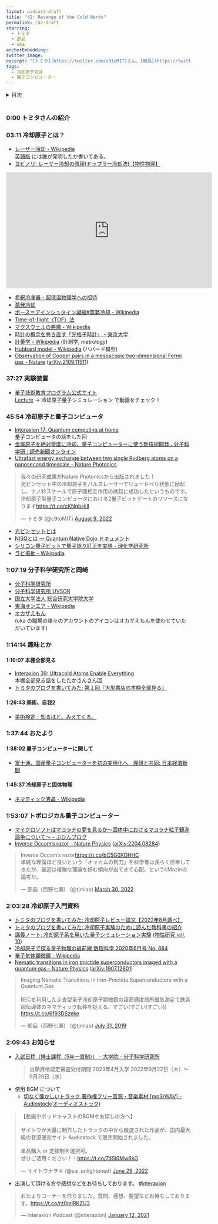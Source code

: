 ```yaml
---
layout: podcast-draft
title: "42: Revenge of the Cold Nerds"
permalink: /42-draft
starring:
  - トミタ
  - 部品
  - oka
anchorEmbedding: 
twitter_image: 
excerpt: "[トミタ](https://twitter.com/c9toMIT)さん、[部品](https://twitter.com/tjmlab)、[oka](https://twitter.com/nowohyeah)で冷却原子気体、冷却原子型型量子コンピューター、趣味の開拓という趣味、本棚全部見る、冷却原子と固体物理の研究手法などについて話しました。"
tags:
  - 冷却原子気体
  - 量子コンピューター
---
```


<details>
<!-- https://github.com/gettalong/kramdown/issues/155#issuecomment-339793629 -->
<summary markdown='span'>目次</summary>
<nav>
  * this unordered seed list will be replaced by toc as unordered list
  {:toc}
<!-- https://stackoverflow.com/a/38419441/11480802 -->
</nav>
</details>
<br>

### 0:00 トミタさんの紹介

### 03:11 冷却原子とは？

- [レーザー冷却 - Wikipedia](https://ja.wikipedia.org/wiki/%E3%83%AC%E3%83%BC%E3%82%B6%E3%83%BC%E5%86%B7%E5%8D%B4)  
  [英語版](https://en.wikipedia.org/wiki/Doppler_cooling) には誰が発明したか書いてある。
- [ヨビノリ: レーザー冷却の原理(ドップラー冷却法)【物性物理】](https://youtu.be/kBEwOVH4PBU)

<div style="text-align: center;">
<iframe width="560" height="315" src="https://www.youtube.com/embed/kBEwOVH4PBU" title="YouTube video player" frameborder="0" allow="accelerometer; autoplay; clipboard-write; encrypted-media; gyroscope; picture-in-picture" allowfullscreen></iframe>
</div>

- [希釈冷凍器 - 超低温物理学への招待](https://www.sci.osaka-cu.ac.jp/phys/ult/invitation/cryo/dr.html)
- [蒸発冷却](http://qo.phys.gakushuin.ac.jp/~torii/bec/tutorial/chapter2_3.html)
- [ボース＝アインシュタイン凝縮#蒸発冷却 - Wikipedia](https://ja.wikipedia.org/wiki/%E3%83%9C%E3%83%BC%E3%82%B9%EF%BC%9D%E3%82%A2%E3%82%A4%E3%83%B3%E3%82%B7%E3%83%A5%E3%82%BF%E3%82%A4%E3%83%B3%E5%87%9D%E7%B8%AE#%E8%92%B8%E7%99%BA%E5%86%B7%E5%8D%B4)
- [Time-of-flight（TOF）法](https://qo.phys.gakushuin.ac.jp/~torii/bec/tutorial/chapter2_4.html)
- [マクスウェルの悪魔 - Wikipedia](https://ja.wikipedia.org/wiki/%E3%83%9E%E3%82%AF%E3%82%B9%E3%82%A6%E3%82%A7%E3%83%AB%E3%81%AE%E6%82%AA%E9%AD%94)
- [時計の概念を巻き直す「光格子時計」 - 東京大学](https://www.u-tokyo.ac.jp/focus/ja/features/f_00063.html)
- [計量学 - Wikipedia](https://ja.wikipedia.org/wiki/%E8%A8%88%E9%87%8F%E5%AD%A6) (計測学, metrology)
- [Hubbard model - Wikipedia](https://en.wikipedia.org/wiki/Hubbard_model) (ハバード模型)
- [Observation of Cooper pairs in a mesoscopic two-dimensional Fermi gas - Nature](https://www.nature.com/articles/s41586-022-04678-1) ([arXiv:2109.11511](https://arxiv.org/abs/2109.11511))

### 37:27 実験装置

- [量子技術教育プログラム公式サイト](https://www.sqei.c.u-tokyo.ac.jp/qed/)  
  [Lecture](https://www.sqei.c.u-tokyo.ac.jp/qed/lecture/) → 冷却原子量子シミュレーション で動画をチェック！

### 45:54 冷却原子と量子コンピュータ

- [Interaxion 17: Quantum computing at home](https://interaxion-podcast.github.io/17)  
  量子コンピュータの話をした回
- [金属原子を絶対零度に冷却、量子コンピューターに使う新技術開発…分子科学研 : 読売新聞オンライン](https://www.yomiuri.co.jp/science/20220809-OYT1T50027/)
- [Ultrafast energy exchange between two single Rydberg atoms on a nanosecond timescale - Nature Photonics](https://www.nature.com/articles/s41566-022-01047-2)

<blockquote class="twitter-tweet tw-align-center"><p lang="ja" dir="ltr">我々の研究成果がNature Photonicsから出版されました！<br>光ピンセット中の冷却原子をパルスレーザーでリュードベリ状態に励起し、ナノ秒スケールで原子間相互作用の誘起に成功したというものです。冷却原子型量子コンピュータにおける2量子ビットゲートのリソースになります<a href="https://t.co/cKNqbsjiIl">https://t.co/cKNqbsjiIl</a></p>&mdash; トミタ (@c9toMIT) <a href="https://twitter.com/c9toMIT/status/1556800981140389889?ref_src=twsrc%5Etfw">August 9, 2022</a>
</blockquote> <script async src="https://platform.twitter.com/widgets.js" charset="utf-8"></script>

- [光ピンセットとは](https://www.thorlabs.co.jp/newgrouppage9.cfm?objectgroup_id=10774)
- [NISQとは — Quantum Native Dojo ドキュメント](https://dojo.qulacs.org/ja/latest/notebooks/2.1_NISQ_and_long_term.html)
- [シリコン量子ビットで量子誤り訂正を実現 - 理化学研究所](https://www.riken.jp/press/2022/20220825_1/index.html)
- [ラビ振動 - Wikipedia](https://ja.wikipedia.org/wiki/%E3%83%A9%E3%83%93%E6%8C%AF%E5%8B%95)

### 1:07:19 分子科学研究所と岡崎

- [分子科学研究所](https://www.ims.ac.jp/)
- [分子科学研究所 UVSOR](https://www.uvsor.ims.ac.jp/)
- [国立大学法人 総合研究大学院大学](https://www.soken.ac.jp/)
- [東海オンエア - Wikipedia](https://ja.wikipedia.org/wiki/%E6%9D%B1%E6%B5%B7%E3%82%AA%E3%83%B3%E3%82%A8%E3%82%A2)
- [オカザえもん](https://okazaemon.co/)  
  (oka の職場の諸々のアカウントのアイコンはオカザえもんを使わせていただいています)

### 1:14:14 趣味とか

#### 1:16:07 本棚全部見る

- [Interaxion 39: Ultracold Atoms Enable Everything](https://interaxion-podcast.github.io/39)  
  本棚全部見る話をしたたかさんさん回
- [トミタのブログを書いてみた: 第１回『大型書店の本棚全部見る』](http://tomitanoblogwokaitemita.blogspot.com/2018/08/blog-post_17.html)

#### 1:26:43 美術、自我2

- [美術検定｜知るほど、みえてくる。](https://www.bijutsukentei.com/)

### 1:37:44 おたより

#### 1:38:02 量子コンピューターに関して

- [富士通、国産量子コンピューターを初の実用化へ　理研と共同: 日本経済新聞](https://www.nikkei.com/article/DGXZQOUC122B90S2A810C2000000/)

#### 1:45:37 冷却原子と固体物理

- [ネマティック液晶 - Wikipedia](https://ja.wikipedia.org/wiki/%E3%83%8D%E3%83%9E%E3%83%86%E3%82%A3%E3%83%83%E3%82%AF%E6%B6%B2%E6%99%B6)

### 1:53:07 トポロジカル量子コンピューター

- [マイクロソフトはマヨラナの夢を見るか～固体中におけるマヨラナ粒子観測論争について～ - ぶひんブログ](https://buhin-blog.blogspot.com/2022/08/blog-post.html)
- [Inverse Occam’s razor - Nature Physics](https://www.nature.com/articles/s41567-022-01575-2) ([arXiv:2204.08284](https://arxiv.org/abs/2204.08284))

<blockquote class="twitter-tweet tw-align-center"><p lang="ja" dir="ltr">Inverse Occam’s razor<a href="https://t.co/bC5G0XOHHC">https://t.co/bC5G0XOHHC</a><br>単純な理論ほど良いという「オッカムの剃刀」を科学者は長らく信奉してきたが、最近は複雑な理論を好む傾向が出てきて心配、というI.Mazinの論考だ。</p>&mdash; 部品（西野七瀬） (@tjmlab) <a href="https://twitter.com/tjmlab/status/1508962788672081921?ref_src=twsrc%5Etfw">March 30, 2022</a>
</blockquote> <script async src="https://platform.twitter.com/widgets.js" charset="utf-8"></script>

### 2:03:28 冷却原子入門資料

- [トミタのブログを書いてみた: 冷却原子レビュー論文【2022年8月調べ】](http://tomitanoblogwokaitemita.blogspot.com/2022/08/20228.html)
- [トミタのブログを書いてみた: 冷却原子実験のために読んだ教科書の紹介](http://tomitanoblogwokaitemita.blogspot.com/2018/12/blog-post.html)
- [講義ノート: 冷却原子系を用いた量子シミュレーション実験](https://repository.kulib.kyoto-u.ac.jp/dspace/handle/2433/269382) ([物性研究 vol. 10](http://mercury.yukawa.kyoto-u.ac.jp/~bussei.kenkyu/archives/category/2022/vol10-1))
- [冷却原子で探る量子物理の最前線 数理科学 2020年6月号 No. 684](https://amzn.to/3Ly757a)
- [量子気体顕微鏡 - Wikipedia](https://ja.wikipedia.org/wiki/%E9%87%8F%E5%AD%90%E6%B0%97%E4%BD%93%E9%A1%95%E5%BE%AE%E9%8F%A1)
- [Nematic transitions in iron pnictide superconductors imaged with a quantum gas - Nature Physics](https://www.nature.com/articles/s41567-020-0826-8) ([arXiv:1907.12601](https://aps.arxiv.org/abs/1907.12601))

<blockquote class="twitter-tweet tw-align-center"><p lang="ja" dir="ltr">Imaging Nematic Transitions in Iron-Pnictide Superconductors with a Quantum Gas<br><br>BECを利用した走査型量子冷却原子顕微鏡の超高感度局所磁気測定で鉄系超伝導体のネマティック転移を捉える、すごい(すごい(すごい))<br> <a href="https://t.co/6f93DSzeke">https://t.co/6f93DSzeke</a></p>&mdash; 部品（西野七瀬） (@tjmlab) <a href="https://twitter.com/tjmlab/status/1156388807039582208?ref_src=twsrc%5Etfw">July 31, 2019</a>
</blockquote> <script async src="https://platform.twitter.com/widgets.js" charset="utf-8"></script>

### 2:09:43 お知らせ

- [⼊試⽇程（博士課程（5年一貫制）） - 大学院 - 分子科学研究所](https://www.ims.ac.jp/education/5y.html)  
  >出願資格認定審査受付期間
  >2023年4月入学
  >2022年9月22日（木）～9月28日（水）
- 使用 BGM について
  - [切なく懐かしいトラック 著作権フリー音源・音楽素材 [mp3/WAV] - Audiostock(オーディオストック)](https://audiostock.jp/audio/1267554)

<blockquote class="twitter-tweet tw-align-center"><p lang="ja" dir="ltr">【動画やポッドキャストのBGMをお探しの方へ】<br><br>サイトウが大量に制作したトラックの中から厳選された作品が、国内最大級の音源販売サイト Audiostock で販売開始されました。<br><br>単品購入 or 定額制を選択可。<br>ぜひご活用ください！！<a href="https://t.co/7dSi0Mw6kG">https://t.co/7dSi0Mw6kG</a></p>&mdash; サイトウナヲキ (@sai_enlightened) <a href="https://twitter.com/sai_enlightened/status/1542127615959392256?ref_src=twsrc%5Etfw">June 29, 2022</a>
</blockquote> <script async src="https://platform.twitter.com/widgets.js" charset="utf-8"></script>

- 出演して頂ける方や感想などをお待ちしております。 [#interaxion](https://twitter.com/hashtag/interaxion)

<blockquote class="twitter-tweet tw-align-center"><p lang="ja" dir="ltr">おたよりコーナーを作りました。質問、感想、要望などお待ちしております。<a href="https://t.co/rz0mlRKZU3">https://t.co/rz0mlRKZU3</a></p>— Interaxion Podcast (@interaxion) <a href="https://twitter.com/interaxion/status/1348936492488421378?ref_src=twsrc%5Etfw">January 12, 2021</a>
</blockquote> <script async src="https://platform.twitter.com/widgets.js" charset="utf-8"></script>
